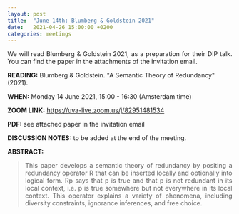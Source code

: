 ```yaml
---
layout: post
title:  "June 14th: Blumberg & Goldstein 2021" 
date:   2021-04-26 15:00:00 +0200
categories: meetings
---
```


<p style="text-align: justify;">
 We will read Blumberg & Goldstein 2021, as a preparation for their DIP talk. You can find the paper in the attachments of the invitation email.

</p>

<b> READING:</b> Blumberg & Goldstein. "A Semantic Theory of Redundancy" (2021).

<b> WHEN:</b>  Monday 14 June 2021, 15:00 - 16:30 (Amsterdam time)

<b> ZOOM LINK:</b> <a href="https://uva-live.zoom.us/j/82951481534"  target="_blank" rel="noopener noreferrer">https://uva-live.zoom.us/j/82951481534</a>

<b> PDF:</b>  see attached paper in the invitation email

<b> DISCUSSION NOTES:</b> to be added at the end of the meeting. 

<b> ABSTRACT: </b>

<blockquote>
<p style="text-align: justify;">
This paper develops a semantic theory of redundancy by positing a
redundancy operator R that can be inserted locally and optionally into
logical form. Rp says that p is true and that p is not redundant in its
local context, i.e. p is true somewhere but not everywhere in its local
context. This operator explains a variety of phenomena, including
diversity constraints, ignorance inferences, and free choice.
</p>


</blockquote>
